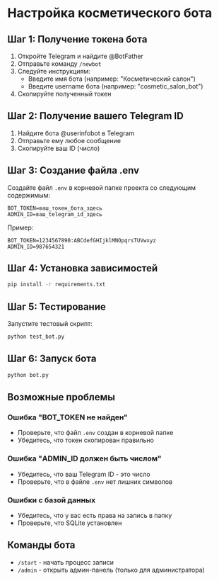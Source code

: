 # Настройка косметического бота

## Шаг 1: Получение токена бота

1. Откройте Telegram и найдите @BotFather
2. Отправьте команду `/newbot`
3. Следуйте инструкциям:
   - Введите имя бота (например: "Косметический салон")
   - Введите username бота (например: "cosmetic_salon_bot")
4. Скопируйте полученный токен

## Шаг 2: Получение вашего Telegram ID

1. Найдите бота @userinfobot в Telegram
2. Отправьте ему любое сообщение
3. Скопируйте ваш ID (число)

## Шаг 3: Создание файла .env

Создайте файл `.env` в корневой папке проекта со следующим содержимым:

```
BOT_TOKEN=ваш_токен_бота_здесь
ADMIN_ID=ваш_telegram_id_здесь
```

Пример:
```
BOT_TOKEN=1234567890:ABCdefGHIjklMNOpqrsTUVwxyz
ADMIN_ID=987654321
```

## Шаг 4: Установка зависимостей

```bash
pip install -r requirements.txt
```

## Шаг 5: Тестирование

Запустите тестовый скрипт:

```bash
python test_bot.py
```

## Шаг 6: Запуск бота

```bash
python bot.py
```

## Возможные проблемы

### Ошибка "BOT_TOKEN не найден"
- Проверьте, что файл `.env` создан в корневой папке
- Убедитесь, что токен скопирован правильно

### Ошибка "ADMIN_ID должен быть числом"
- Убедитесь, что ваш Telegram ID - это число
- Проверьте, что в файле `.env` нет лишних символов

### Ошибки с базой данных
- Убедитесь, что у вас есть права на запись в папку
- Проверьте, что SQLite установлен

## Команды бота

- `/start` - начать процесс записи
- `/admin` - открыть админ-панель (только для администратора) 